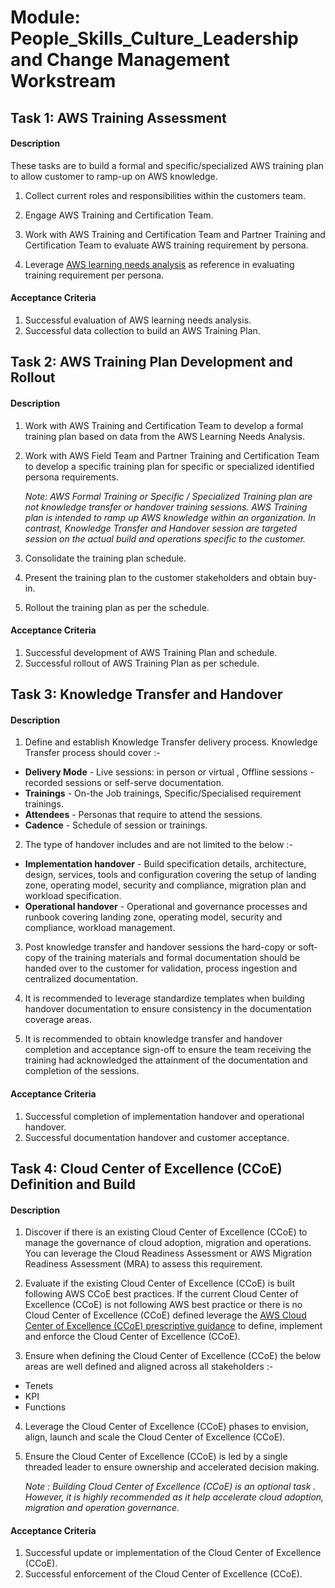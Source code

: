 
# Module: People_Skills_Culture_Leadership and Change Management Workstream
## Task 1: AWS Training Assessment
#### Description
These tasks are to build a formal and specific/specialized AWS training plan to allow customer to ramp-up on AWS knowledge.

1. Collect current roles and responsibilities within the customers team.

2. Engage AWS Training and Certification Team.

3. Work with AWS Training and Certification Team and Partner Training and Certification Team to evaluate AWS training requirement by persona.

4. Leverage [AWS learning needs analysis](https://aws.amazon.com/training/teams/learning-needs-analysis/) as reference in evaluating training requirement per persona.
#### Acceptance Criteria
1. Successful evaluation of AWS learning needs analysis.
2. Successful data collection to build an AWS Training Plan.
## Task 2: AWS Training Plan Development and Rollout
#### Description
1. Work with AWS Training and Certification Team to develop a formal training plan based on data from the AWS Learning Needs Analysis.

2. Work with AWS Field Team and Partner Training and Certification Team to develop a specific training plan for specific or specialized identified persona requirements.

   *Note: AWS Formal Training  or Specific / Specialized Training plan are not knowledge transfer or handover training sessions.  AWS Training plan is intended to ramp up AWS knowledge within an organization. In contrast, Knowledge Transfer and Handover session are targeted session on the actual build and operations specific to the customer.*

3. Consolidate the training plan schedule.

4. Present the training plan to the customer stakeholders and obtain buy-in.

5. Rollout the training plan as per the schedule.
#### Acceptance Criteria
1. Successful development of AWS Training Plan and schedule.
2. Successful rollout of AWS Training Plan as per schedule.
## Task 3: Knowledge Transfer and Handover
#### Description
1. Define and establish Knowledge Transfer delivery process.  Knowledge Transfer process should cover :-
*  **Delivery Mode** - Live sessions: in person or virtual , Offline sessions - recorded sessions or self-serve documentation.
*  **Trainings** - On-the Job trainings, Specific/Specialised requirement trainings.
*  **Attendees** - Personas that require to attend the sessions.
*  **Cadence** - Schedule of session or trainings.

2. The type of handover includes and are not limited to the below :-
*   **Implementation handover** - Build specification details, architecture, design, services, tools and configuration covering the setup of landing zone, operating model, security and compliance, migration plan and workload specification.
*   **Operational handover** - Operational and governance processes and runbook covering landing zone, operating model, security and compliance, workload management.

3. Post knowledge transfer and handover sessions the hard-copy or soft-copy of the training materials and formal documentation should be handed over to the customer for validation, process ingestion and centralized documentation.

4. It is recommended to leverage standardize templates when building handover documentation to ensure consistency in the documentation coverage areas.

5. It is recommended to obtain knowledge transfer and handover completion and acceptance sign-off to ensure the team receiving the training had acknowledged the attainment of the documentation and completion of the sessions.
#### Acceptance Criteria
1. Successful completion of implementation handover and operational handover.
2. Successful documentation handover and customer acceptance.

## Task 4: Cloud Center of Excellence (CCoE) Definition and Build
#### Description
1. Discover if there is an existing Cloud Center of Excellence (CCoE) to manage the governance of cloud adoption, migration and operations. You can leverage the Cloud Readiness Assessment or AWS Migration Readiness Assessment (MRA) to assess this requirement.

2. Evaluate if the existing Cloud Center of Excellence (CCoE) is built following AWS CCoE best practices. If the current Cloud Center of Excellence (CCoE) is not following AWS best practice or there is no Cloud Center of Excellence (CCoE) defined leverage the [AWS Cloud Center of Excellence (CCoE) prescriptive guidance](https://docs.aws.amazon.com/prescriptive-guidance/latest/cloud-center-of-excellence/introduction.html) to define, implement and enforce the Cloud Center of Excellence (CCoE).

3. Ensure when defining the Cloud Center of Excellence (CCoE) the below areas are well defined and aligned across all stakeholders :- 
* Tenets
* KPI
* Functions

4. Leverage the Cloud Center of Excellence (CCoE) phases to envision, align, launch and scale the Cloud Center of Excellence (CCoE).

5. Ensure the Cloud Center of Excellence (CCoE) is led by a single threaded leader to ensure ownership and accelerated decision making.

	*Note : Building Cloud Center of Excellence (CCoE) is an optional task . However, it is highly recommended as it help accelerate cloud adoption, migration and operation governance.*
#### Acceptance Criteria
1. Successful update or implementation of the Cloud Center of Excellence (CCoE).
2. Successful enforcement of the Cloud Center of Excellence (CCoE).